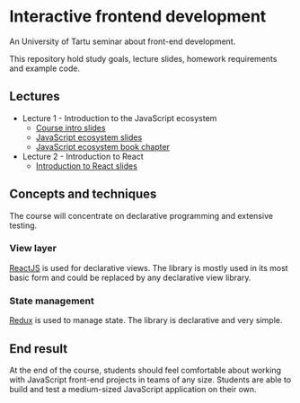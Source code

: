 # Interactive frontend development

An University of Tartu seminar about front-end development.

This repository hold study goals, lecture slides, homework requirements and
example code.

## Lectures

* Lecture 1 - Introduction to the JavaScript ecosystem
  * [Course intro slides](https://urmastalimaa.github.io/interactive-frontend-development/slides/intro.html)
  * [JavaScript ecosystem slides](https://urmastalimaa.github.io/interactive-frontend-development/slides/js_ecosystem.html)
  * [JavaScript ecosystem book chapter](https://urmastalimaa.github.io/interactive-frontend-development/book/lecture_1/)
* Lecture 2 - Introduction to React
  * [Introduction to React slides](https://urmastalimaa.github.io/interactive-frontend-development/slides/react_intro.html)

## Concepts and techniques
The course will concentrate on declarative programming and extensive testing.

### View layer
[ReactJS](https://reactjs.org/) is used for declarative views.
The library is mostly used in its most basic form and could be replaced by any declarative view library.

### State management
[Redux](https://redux.js.org/) is used to manage state.
The library is declarative and very simple.

## End result
At the end of the course, students should feel comfortable about working with
JavaScript front-end projects in teams of any size. Students are able to build
and test a medium-sized JavaScript application on their own.
